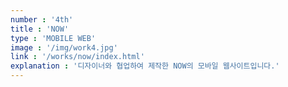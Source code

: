 ```yaml
---
number : '4th'
title : 'NOW'
type : 'MOBILE WEB'
image : '/img/work4.jpg'
link : '/works/now/index.html'
explanation : '디자이너와 협업하여 제작한 NOW의 모바일 웹사이트입니다.'
---
```

